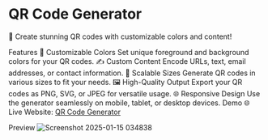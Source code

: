 # QR Code Generator
🚀 Create stunning QR codes with customizable colors and content!

Features
🎨 Customizable Colors
Set unique foreground and background colors for your QR codes.
✍️ Custom Content
Encode URLs, text, email addresses, or contact information.
📏 Scalable Sizes
Generate QR codes in various sizes to fit your needs.
🖼️ High-Quality Output
Export your QR codes as PNG, SVG, or JPEG for versatile usage.
🌐 Responsive Design
Use the generator seamlessly on mobile, tablet, or desktop devices.
Demo
🌐 Live Website: [QR Code Generator](https://qr-code-generator-ui1z.onrender.com/)

Preview
![Screenshot 2025-01-15 034838](https://github.com/user-attachments/assets/1bafd6c6-f81c-43f9-ba62-34aca402c52c)
